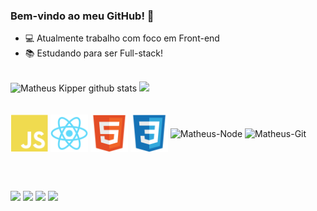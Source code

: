 ### Bem-vindo ao meu GitHub! 🤝

- 💻 Atualmente trabalho com foco em Front-end
- 📚 Estudando para ser Full-stack!
<br>
<div style="display: inline-block">
<img height="180em" src="https://github-readme-stats.vercel.app/api?username=matheuskipper&show_icons=true&count_private=true&theme=dark" alt="Matheus Kipper github stats" /> 
<img height="180em" src="https://github-readme-stats.vercel.app/api/top-langs/?username=matheuskipper&layout=compact&theme=dark" />
</div>

<br>

<div style="display: inline_block"><br><br>
  <img height= "60em" width= "60em" align="center" alt="Matheus-Js" height="30" width="40" src="https://raw.githubusercontent.com/devicons/devicon/master/icons/javascript/javascript-plain.svg">
  <img height= "60em" width= "60em" align="center" alt="Matheus-React" height="30" width="40" src="https://raw.githubusercontent.com/devicons/devicon/master/icons/react/react-original.svg">
  <img height= "60em" width= "60em" align="center" alt="Matheus-HTML" height="30" width="40" src="https://raw.githubusercontent.com/devicons/devicon/master/icons/html5/html5-original.svg">
  <img height= "60em" width= "60em" align="center" alt="Matheus-CSS" height="30" width="40" src="https://raw.githubusercontent.com/devicons/devicon/master/icons/css3/css3-original.svg">
  <img height= "60em" width= "60em" align="center" alt="Matheus-Node" height="30" width="40" src="https://cdn.jsdelivr.net/gh/devicons/devicon/icons/nodejs/nodejs-original.svg">
  <img height= "60em" width= "60em" align="center" alt="Matheus-Git" height="30" width="40" src="https://cdn.jsdelivr.net/gh/devicons/devicon/icons/git/git-original.svg">

</div>

<br><br>

<div> 
  <a href="https://www.instagram.com/matheuskppr/" target="_blank"><img src="https://img.shields.io/badge/-Instagram-%23E4405F?style=for-the-badge&logo=instagram&logoColor=white" target="_blank"></a>
  <a href="https://wa.me/5551981412810" target="_blank"><img src="https://img.shields.io/badge/WhatsApp-25D366?style=for-the-badge&logo=whatsapp&logoColor=white"></a>
  <a href = "mailto:matheuskipper9@gmail.com"><img src="https://img.shields.io/badge/-Gmail-%23333?style=for-the-badge&logo=gmail&logoColor=white" target="_blank"></a>
  <a href="https://www.linkedin.com/in/matheus-kipper/"-45875016a" target="_blank"><img src="https://img.shields.io/badge/-LinkedIn-%230077B5?style=for-the-badge&logo=linkedin&logoColor=white" target="_blank"></a> 
</div>
